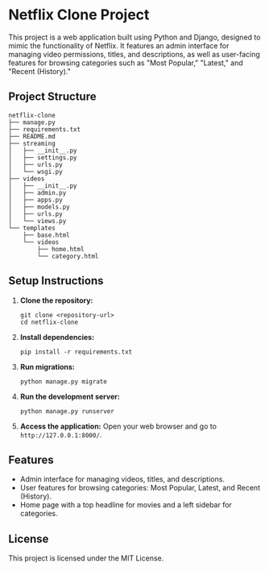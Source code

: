 # Netflix Clone Project

This project is a web application built using Python and Django, designed to mimic the functionality of Netflix. It features an admin interface for managing video permissions, titles, and descriptions, as well as user-facing features for browsing categories such as "Most Popular," "Latest," and "Recent (History)."

## Project Structure

```
netflix-clone
├── manage.py
├── requirements.txt
├── README.md
├── streaming
│   ├── __init__.py
│   ├── settings.py
│   ├── urls.py
│   └── wsgi.py
├── videos
│   ├── __init__.py
│   ├── admin.py
│   ├── apps.py
│   ├── models.py
│   ├── urls.py
│   └── views.py
└── templates
    ├── base.html
    └── videos
        ├── home.html
        └── category.html
```

## Setup Instructions

1. **Clone the repository:**
   ```
   git clone <repository-url>
   cd netflix-clone
   ```

2. **Install dependencies:**
   ```
   pip install -r requirements.txt
   ```

3. **Run migrations:**
   ```
   python manage.py migrate
   ```

4. **Run the development server:**
   ```
   python manage.py runserver
   ```

5. **Access the application:**
   Open your web browser and go to `http://127.0.0.1:8000/`.

## Features

- Admin interface for managing videos, titles, and descriptions.
- User features for browsing categories: Most Popular, Latest, and Recent (History).
- Home page with a top headline for movies and a left sidebar for categories.

## License

This project is licensed under the MIT License.